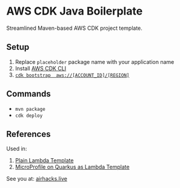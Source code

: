 # AWS CDK Java Boilerplate

Streamlined Maven-based AWS CDK project template.

## Setup

1. Replace `placeholder` package name with your application name
2. Install [AWS CDK CLI](https://docs.aws.amazon.com/cdk/latest/guide/getting_started.html)
3. [`cdk bootstrap  aws://[ACCOUNT_ID]/[REGION]`](https://docs.aws.amazon.com/cdk/latest/guide/bootstrapping.html)

## Commands

 * `mvn package`
 * `cdk deploy`
 
## References

Used in: 

1. [Plain Lambda Template](https://github.com/AdamBien/aws-lambda-cdk-plain)
2. [MicroProfile on Quarkus as Lambda Template](https://github.com/AdamBien/aws-quarkus-lambda-cdk-plain)


See you at: [airhacks.live](https://airhacks.live)
